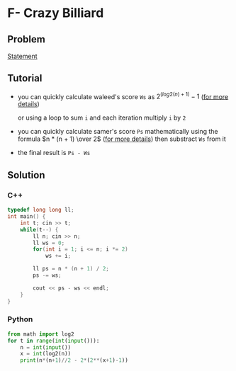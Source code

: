 # F- Crazy Billiard

## Problem

[Statement](https://codeforces.com/group/BzMNcpUJn7/contest/496063/problem/F)

## Tutorial

- you can quickly calculate waleed's score `Ws` as $2 ^ {(log2(n) + 1)} - 1$ ([for more details](https://jarednielsen.com/sum-consecutive-powers-2/))

  or using a loop to sum `i` and each iteration multiply `i` by `2`

- you can quickly calculate samer's score `Ps` mathematically using the formula $n * (n + 1) \over 2$ ([for more details](https://www.cuemath.com/sum-of-natural-numbers-formula/)) then substract `Ws` from it
- the final result is `Ps - Ws`

## Solution

### C++

```c++
typedef long long ll;
int main() {
    int t; cin >> t;
    while(t--) {
        ll n; cin >> n;
        ll ws = 0;
        for(int i = 1; i <= n; i *= 2)
            ws += i;

        ll ps = n * (n + 1) / 2;
        ps -= ws;

        cout << ps - ws << endl;
    }
}
```

### Python

```py
from math import log2
for t in range(int(input())):
    n = int(input())
    x = int(log2(n))
    print(n*(n+1)//2 - 2*(2**(x+1)-1))
```
